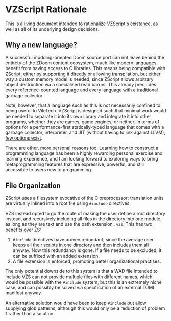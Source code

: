 # VZScript Rationale

This is a living document intended to rationalize VZScript's existence, as well as all of its underlying design decisions.

## Why a new language?

A successful modding-oriented Doom source port can not leave behind the entirety of the ZDoom content ecosystem, much like modern languages benefit from having access to  C libraries. This means being compatible with ZScript, either by supporting it directly or allowing transpilation, but either way a custom memory model is needed, since ZScript allows arbitrary object destruction via a specialised read barrier. This already precludes every reference-counted language and every language with a traditional garbage collector.

Note, however, that a language such as this is not necessarily confined to being useful to VileTech. VZScript is designed such that minimal work would be needed to separate it into its own library and integrate it into other programs, whether they are games, game engines, or neither. In terms of options for a performance-first statically-typed language that comes with a garbage collector, interpreter, and JIT (without having to link against LLVM), [few options exist](https://github.com/dbohdan/embedded-scripting-languages).

There are other, more personal reasons too. Learning how to construct a programming language has been a highly rewarding personal exercise and learning experience, and I am looking forward to exploring ways to bring metaprogramming features that are expressive, powerful, and still accessible to users new to programming.

## File Organization

ZScript uses a filesystem evocative of the C preprocessor; translation units are virtually inlined into a root file using `#include` directives.

VZS instead opted to go the route of making the user define a root directory instead, and recursively including all files in the directory into one module, as long as they are text and use the path extension `.vzs`. This has two benefits over ZS:

1. `#include` directives have proven redundant, since the average user keeps all their scripts in one directory and then includes them all anyway. Now this redundancy is gone. If a file needs to be excluded, it can be suffixed with an added extension.
2. A file extension is enforced, promoting better organizational practises.

The only potential downside to this system is that a WAD file intended to include VZS can not provide multiple files with different names, which would be possible with the `#include` system, but this is an extremely niche case, and can possibly be solved via specification of an external TOML manifest anyway.

An alternative solution would have been to keep `#include` but allow supplying glob patterns, although this would only be a reduction of problem 1 rather than a solution.
